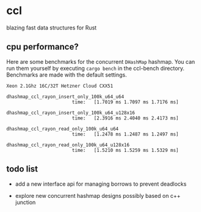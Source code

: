 # ccl

blazing fast data structures for Rust

## cpu performance?

Here are some benchmarks for the concurrent `DHashMap` hashmap. You can run them yourself by executing `cargo bench` in the ccl-bench directory.
Benchmarks are made with the default settings.

```
Xeon 2.1Ghz 16C/32T Hetzner Cloud CXX51

dhashmap_ccl_rayon_insert_only_100k_u64_u64                                                                             
                        time:   [1.7019 ms 1.7097 ms 1.7176 ms]

dhashmap_ccl_rayon_insert_only_100k_u64_u128x16                                                                             
                        time:   [2.3916 ms 2.4040 ms 2.4173 ms]

dhashmap_ccl_rayon_read_only_100k_u64_u64                                                                             
                        time:   [1.2478 ms 1.2487 ms 1.2497 ms]

dhashmap_ccl_rayon_read_only_100k_u64_u128x16                                                                             
                        time:   [1.5210 ms 1.5259 ms 1.5329 ms]
```

## todo list

- add a new interface api for managing borrows to prevent deadlocks

- explore new concurrent hashmap designs possibly based on c++ junction
